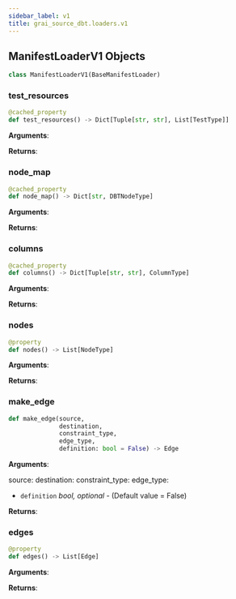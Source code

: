 ```yaml
---
sidebar_label: v1
title: grai_source_dbt.loaders.v1
---
```


## ManifestLoaderV1 Objects

```python
class ManifestLoaderV1(BaseManifestLoader)
```



### test\_resources

```python
@cached_property
def test_resources() -> Dict[Tuple[str, str], List[TestType]]
```

**Arguments**:



**Returns**:



### node\_map

```python
@cached_property
def node_map() -> Dict[str, DBTNodeType]
```

**Arguments**:



**Returns**:



### columns

```python
@cached_property
def columns() -> Dict[Tuple[str, str], ColumnType]
```

**Arguments**:



**Returns**:



### nodes

```python
@property
def nodes() -> List[NodeType]
```

**Arguments**:



**Returns**:



### make\_edge

```python
def make_edge(source,
              destination,
              constraint_type,
              edge_type,
              definition: bool = False) -> Edge
```

**Arguments**:

  source:
  destination:
  constraint_type:
  edge_type:
- `definition` _bool, optional_ - (Default value = False)


**Returns**:



### edges

```python
@property
def edges() -> List[Edge]
```

**Arguments**:



**Returns**:
